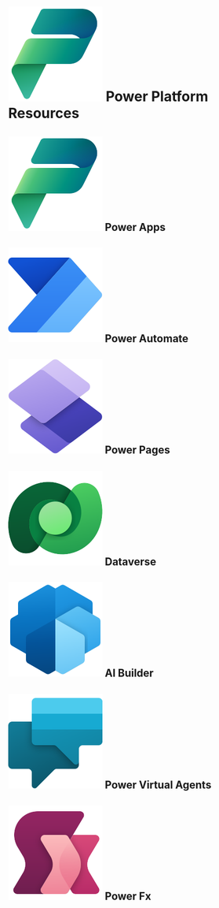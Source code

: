 # ![Power Platform](./images/PowerPlatform_scalable.svg) Power Platform Resources


## ![Power Apps](images/PowerPlatform_scalable.svg) Power Apps

## ![Power Apps](images/PowerAutomate_scalable.svg) Power Automate

## ![Power Apps](images/PowerPages_scalable.svg) Power Pages

## ![Power Apps](images/Dataverse_scalable.svg) Dataverse

## ![Power Apps](images/AIBuilder_scalable.svg) AI Builder

## ![Power Apps](images/PowerVirtualAgents_scalable.svg) Power Virtual Agents

## ![Power Apps](images/PowerFx_scalable.svg) Power Fx
